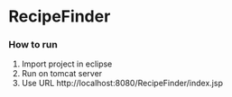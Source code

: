 # RecipeFinder

<h3>How to run</h3>
<ol>
<li>Import project in eclipse</li>
<li>Run on tomcat server</li>
<li>Use URL http://localhost:8080/RecipeFinder/index.jsp</li>
</ol>
